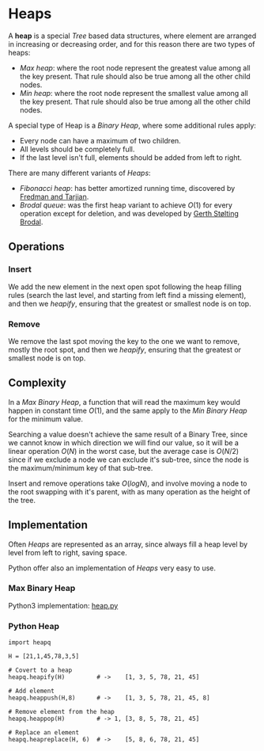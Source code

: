  # Heaps

A **heap** is a special _Tree_ based data structures, where element are arranged in increasing or decreasing order, and for this reason there are two types of heaps:

- _Max heap_: where the root node represent the greatest value among all the key present. That rule should also be true among all the other child nodes.
- _Min heap_: where the root node represent the smallest value among all the key present. That rule should also be true among all the other child nodes.

A special type of Heap is a _Binary Heap_, where some additional rules apply:

- Every node can have a maximum of two children.
- All levels should be completely full.
- If the last level isn't full, elements should be added from left to right.

There are many different variants of _Heaps_:

- _Fibonacci heap_: has better amortized running time, discovered by [Fredman and Tarjian](http://bioinfo.ict.ac.cn/~dbu/AlgorithmCourses/Lectures/Fibonacci-Heap-Tarjan.pdf).
- _Brodal queue_: was the first heap variant to achieve $O(1)$ for every operation except for deletion, and was developed by [Gerth Stølting Brodal](http://www.brics.dk/RS/96/37/BRICS-RS-96-37.pdf).

## Operations

### Insert

We add the new element in the next open spot following the heap filling rules (search the last level, and starting from left find a missing element), and then we _heapify_, ensuring that the greatest or smallest node is on top.

### Remove

We remove the last spot moving the key to the one we want to remove, mostly the root spot, and then we _heapify_, ensuring that the greatest or smallest node is on top.

## Complexity

In a _Max Binary Heap_, a function that will read the maximum key would happen in constant time $O(1)$, and the same apply to the _Min Binary Heap_ for the minimum value.

Searching a value doesn't achieve the same result of a Binary Tree, since we cannot know in which direction we will find our value, so it will be a linear operation $O(N)$ in the worst case, but the average case is $O(N/2)$ since if we exclude a node we can exclude it's sub-tree, since the node is the maximum/minimum key of that sub-tree.

Insert and remove operations take $O(log N)$, and involve moving a node to the root swapping with it's parent, with as many operation as the height of the tree.

## Implementation

Often _Heaps_ are represented as an array, since always fill a heap level by level from left to right, saving space.

Python offer also an implementation of _Heaps_ very easy to use.

### Max Binary Heap

Python3 implementation: [heap.py](../solutions/heap.py)

### Python Heap

```
import heapq

H = [21,1,45,78,3,5]

# Covert to a heap
heapq.heapify(H)         # ->    [1, 3, 5, 78, 21, 45]

# Add element
heapq.heappush(H,8)      # ->    [1, 3, 5, 78, 21, 45, 8]

# Remove element from the heap
heapq.heappop(H)         # -> 1, [3, 8, 5, 78, 21, 45]

# Replace an element
heapq.heapreplace(H, 6)  # ->    [5, 8, 6, 78, 21, 45]
```

